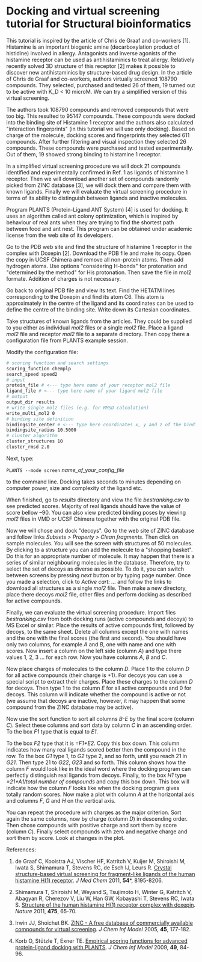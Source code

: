 # Docking and virtual screening tutorial for Structural bioinformatics

This tutorial is inspired by the article of Chris de Graaf and co-workers [1]. Histamine is an
important biogenic amine (decarboxylation product of histidine) involved in allergy. Antagonists
and inverse agonists of the histamine receptor can be used as antihistaminics to treat allergy.
Relatively recently solved 3D structure of this receptor [2] makes it possible to discover new
antihistaminics by structure-based drug design. In the article of Chris de Graaf and co-workers,
authors virtually screened 108790 compounds. They selected, purchased and tested 26 of them, 19
turned out to be active with K_D < 10 microM. We can try a simplified version of this virtual
screening.

The authors took 108790 compounds and removed compounds that were too big. This resulted to
95147 compounds. These compounds were docked into the binding site of Histamine 1 receptor
and the authors also calculated "interaction fingerprints" (in this tutorial we will use only docking).
Based on charge of the molecule, docking scores and fingerprints they selected 611 compounds.
After further filtering and visual inspection they selected 26 compounds. These compounds were
purchased and tested experimentally. Out of them, 19 showed strong binding to histamine 1 receptor.

In a simplified virtual screening procedure we will dock 21 compounds identified and
experimentally confirmed in Ref. 1 as ligands of histamine 1 receptor. Then we will download
another set of compounds randomly picked from ZINC database [3], we will dock them and
compare them with known ligands. Finally we will evaluate the virtual screening procedure in terms
of its ability to distinguish between ligands and inactive molecules.

Program PLANTS (Protein-Ligand ANT System) [4] is used for docking. It uses an algorithm
called ant colony optimization, which is inspired by behaviour of real ants when they are trying to
find the shortest path between food and ant nest. This program can be obtained under academic
license from the web site of its developers.

Go to the PDB web site and find the structure of histamine 1 receptor in the complex with
Doxepin [2]. Download the PDB file and make its copy. Open the copy in UCSF Chimera and
remove all non-protein atoms. Then add hydrogen atoms. Use options "considering H-bonds" for
protonation and "determined by the method" for His protonation. Then save the file in mol2
formate. Addition of charges is not necessary.

Go back to original PDB file and view its text. Find the HETATM lines corresponding to the
Doxepin and find its atom C6. This atom is approximately in the centre of the ligand and its
coordinates can be used to define the centre of the binding site. Write down its Cartesian
coordinates.

Take structures of known ligands from the articles. They could be supplied to you either as
individual *mol2* files or a single *mol2* file. Place a ligand *mol2* file and receptor *mol2*
file to a separate directory. Then copy there a configuration file
from PLANTS example session. 

Modify the configuration file:
```bash
# scoring function and search settings 
scoring_function chemplp 
search_speed speed2 
# input 
protein_file # <--- type here name of your receptor mol2 file
ligand_file # <--- type here name of your ligand mol2 file
# output 
output_dir results 
# write single mol2 files (e.g. for RMSD calculation) 
write_multi_mol2 0 
# binding site definition 
bindingsite_center # <--- type here coordinates x, y and z of the binding site centre
bindingsite_radius 10.5000 
# cluster algorithm 
cluster_structures 10 
cluster_rmsd 2.0
```

Next, type:

`PLANTS --mode screen` *name_of_your_config_file*

to the command line. Docking takes seconds to minutes depending on computer power, size and
complexity of the ligand etc.

When finished, go to *results* directory and view the file *bestranking.csv* to see predicted
scores. Majority of real ligands should have the value of score bellow –90. You can also view
predicted binding poses by viewing *mol2* files in VMD or UCSF Chimera together with the original
PDB file.

Now we will chose and dock "decoys". Go to the web site of ZINC database and follow links
*Subsets > Property > Clean fragments*. Then click on sample molecules. You will see the screen
with structures of 50 molecules. By clicking to a structure you can add the molecule to a "shopping
basket". Do this for an appropriate number of molecule. It may happen that there is a series of
similar neighbouring molecules in the database. Therefore, try to select the set of decoys as diverse
as possible. To do it, you can switch between screens by pressing *next* button or by typing page
number. Once you made a selection, click to *Active cart: ...* and follow the links to download all
structures as a single *mol2* file. Then make a new directory, place there decoys *mol2* file, other files
and perform docking as described for active compounds.

Finally, we can evaluate the virtual screening procedure. Import files *bestranking.csv* from
both docking runs (active compounds and decoys) to MS Excel or similar. Place the results of
active compounds first, followed by decoys, to the same sheet. Delete all columns except the one
with names and the one with the final scores (the first and second). You should have only two
columns, for example *A* and *B*, one with name and one with scores. Now insert a column on the left
side (column *A*) and type there values 1, 2, 3 ... for each row. Now you have columns *A*, *B* and 
*C*.

Now place charges of molecules to the column *D*. Place 1 to the column *D* for all active compounds
(their charge is +1). For decoys you can use a special script to extract their charges. Place these
charges to the column *D* for decoys. Then type 1 to the column *E* for all active compounds and 0
for decoys. This column will indicate whether the compound is active or not (we assume that
decoys are inactive, however, it may happen that some compound from the ZINC database may be
active).

Now use the sort function to sort all columns *B-E* by the final score (column *C*). Select these
columns and sort data by column *C* in an ascending order. To the box *F1* type that is equal to 
*E1*.

To the box *F2* type that it is *=F1+E2*. Copy this box down. This column indicates how many real
ligands scored better then the compound in the row. To the box *G1* type 1, to *G2* type 2, and so
forth, until you reach 21 in *G21*. Then type 21 to *G22*, *G23* and so forth. This column shows how
the column *F* would look like in the ideal word where the docking program can perfectly
distinguish real ligands from decoys. Finally, to the box *H1* type *=21\*A1/total number of
compounds* and copy this box down. This box will indicate how the column *F* looks like when the
docking program gives totally random scores. Now make a plot with column *A* at the horizontal
axis and columns *F*, *G* and *H* on the vertical axis.

You can repeat the procedure with charges as the major criterion. Sort again the same columns,
now by charge (column *D*) in descending order. Then chose compounds with positive charge and
sort them by score (column *C*). Finally select compounds with zero and negative charge and sort
them by score. Look at changes in the plot.

References:

1. de Graaf C, Kooistra AJ, Vischer HF, Katritch V, Kuijer M, Shiroishi M, Iwata S, Shimamura T,
Stevens RC, de Esch IJ, Leurs R. [Crystal structure-based virtual screening for fragment-like
ligands of the human histamine H(1) receptor](https://doi.org/10.1021/jm2011589).
*J Med Chem* 2011, **54***, 8195-8206.

2. Shimamura T, Shiroishi M, Weyand S, Tsujimoto H, Winter G, Katritch V, Abagyan R,
Cherezov V, Liu W, Han GW, Kobayashi T, Stevens RC, Iwata S. [Structure of the human 
histamine H(1) receptor complex with doxepin](https://doi.org/10.1038/nature10236).
*Nature* 2011, **475**, 65-70.

3. Irwin JJ, Shoichet BK. [ZINC - A free database of commercially available compounds for
virtual screening](https://doi.org/10.1021/ci049714%2B). *J Chem Inf Model* 2005, **45**, 177-182.

4. Korb O, Stützle T, Exner TE. [Empirical scoring functions for advanced protein-ligand docking 
with PLANTS](https://doi.org/10.1021/ci800298z). *J Chem Inf Model* 2009, **49**, 84-96.

